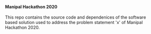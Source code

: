 #### Manipal Hackathon 2020
This repo contains the source code and dependenices  of the software based
solution used to address the problem statement 'x' of Manipal Hackathon 2020.
